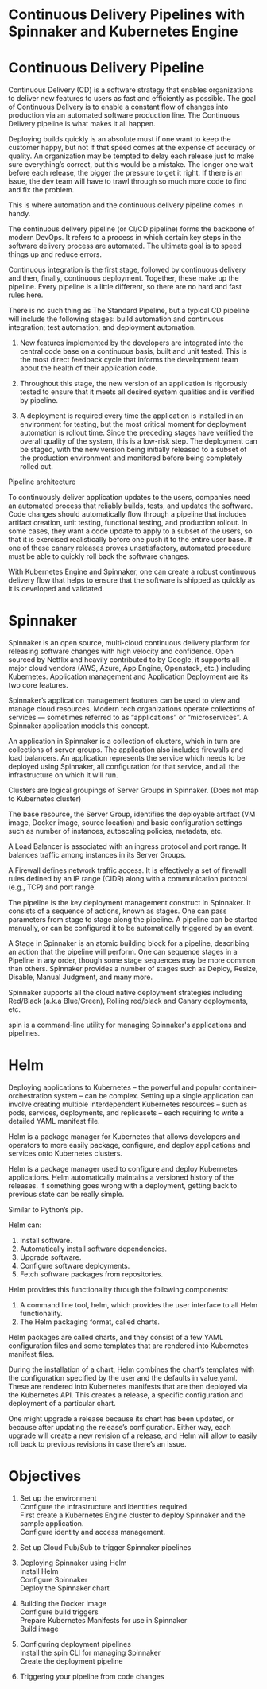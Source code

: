 # Continuous Delivery Pipelines with Spinnaker and Kubernetes Engine


# Continuous Delivery Pipeline

Continuous Delivery (CD) is a software strategy that enables organizations to deliver new features to users as fast and efficiently as possible. 
The goal of Continuous Delivery is to enable a constant flow of changes into production via an automated software production line. 
The Continuous Delivery pipeline is what makes it all happen.

Deploying builds quickly is an absolute must if one want to keep the customer happy, but not if that speed comes at the expense of accuracy or quality. 
An organization may be tempted to delay each release just to make sure everything’s correct, but this would be a mistake.
The longer one wait before each release, the bigger the pressure to get it right.
If there is an issue, the dev team will have to trawl through so much more code to find and fix the problem.

This is where automation and the continuous delivery pipeline comes in handy.

The continuous delivery pipeline (or CI/CD pipeline) forms the backbone of modern DevOps.
It refers to a process in which certain key steps in the software delivery process are automated. The ultimate goal is to speed things up and reduce errors.

Continuous integration is the first stage, followed by continuous delivery and then, finally, continuous deployment. Together, these make up the pipeline.
Every pipeline is a little different, so there are no hard and fast rules here. 

There is no such thing as The Standard Pipeline, 
but a typical CD pipeline will include the following stages: build automation and continuous integration; test automation; and deployment automation.

1. New features implemented by the developers are integrated into the central code base on a continuous basis, built and unit tested. 
   This is the most direct feedback cycle that informs the development team about the health of their application code.
   
2. Throughout this stage, the new version of an application is rigorously tested to ensure that it meets all desired system qualities and is verified by pipeline.
 
3. A deployment is required every time the application is installed in an environment for testing, but the most critical moment for deployment automation is rollout time.
   Since the preceding stages have verified the overall quality of the system, this is a low-risk step. The deployment can be staged,
   with the new version being initially released to a subset of the production environment and monitored before being completely rolled out. 

Pipeline architecture

To continuously deliver application updates to the users, companies need an automated process that reliably builds, tests, and updates the software. 
Code changes should automatically flow through a pipeline that includes artifact creation, unit testing, functional testing, and production rollout. 
In some cases, they want a code update to apply to a subset of the users, so that it is exercised realistically before one push it to the entire user base. 
If one of these canary releases proves unsatisfactory, automated procedure must be able to quickly roll back the software changes.

With Kubernetes Engine and Spinnaker, 
one can create a robust continuous delivery flow that helps to ensure that the software is shipped as quickly as it is developed and validated. 
   
# Spinnaker
   
Spinnaker is an open source, multi-cloud continuous delivery platform for releasing software changes with high velocity and confidence.
Open sourced by Netflix and heavily contributed to by Google, it supports all major cloud vendors (AWS, Azure, App Engine, Openstack, etc.) including Kubernetes.
Application management and Application Deployment are its two core features.

Spinnaker’s application management features can be used to view and manage cloud resources.
Modern tech organizations operate collections of services — sometimes referred to as “applications” or “microservices”. 
A Spinnaker application models this concept.


An application in Spinnaker is a collection of clusters, which in turn are collections of server groups. 
The application also includes firewalls and load balancers. 
An application represents the service which needs to be deployed using Spinnaker, all configuration for that service, and all the infrastructure on which it will run.

Clusters are logical groupings of Server Groups in Spinnaker. (Does not map to Kubernetes cluster)

The base resource, the Server Group, identifies the deployable artifact (VM image, Docker image, source location) 
and basic configuration settings such as number of instances, autoscaling policies, metadata, etc.

A Load Balancer is associated with an ingress protocol and port range. It balances traffic among instances in its Server Groups.

A Firewall defines network traffic access. 
It is effectively a set of firewall rules defined by an IP range (CIDR) along with a communication protocol (e.g., TCP) and port range.

The pipeline is the key deployment management construct in Spinnaker. 
It consists of a sequence of actions, known as stages. One can pass parameters from stage to stage along the pipeline.
A pipeline can be started manually, or can be configured it to be automatically triggered by an event.

A Stage in Spinnaker is an atomic building block for a pipeline, describing an action that the pipeline will perform. 
One can sequence stages in a Pipeline in any order, though some stage sequences may be more common than others. 
Spinnaker provides a number of stages such as Deploy, Resize, Disable, Manual Judgment, and many more. 

Spinnaker supports all the cloud native deployment strategies including Red/Black (a.k.a Blue/Green), Rolling red/black and Canary deployments, etc.

spin is a command-line utility for managing Spinnaker's applications and pipelines.

# Helm

Deploying applications to Kubernetes – the powerful and popular container-orchestration system – can be complex. 
Setting up a single application can involve creating multiple interdependent Kubernetes resources – such as pods, 
services, deployments, and replicasets – each requiring to write a detailed YAML manifest file.

Helm is a package manager for Kubernetes that allows developers and operators to more easily package, 
configure, and deploy applications and services onto Kubernetes clusters.

Helm is a package manager used to configure and deploy Kubernetes applications.
Helm automatically maintains a versioned history of the releases. If something goes wrong with a deployment, getting back to previous state can be really simple.

Similar to Python’s pip.

Helm can:

1. Install software.
2. Automatically install software dependencies.
3. Upgrade software.
4. Configure software deployments.
5. Fetch software packages from repositories.

Helm provides this functionality through the following components:

1. A command line tool, helm, which provides the user interface to all Helm functionality.
2. The Helm packaging format, called charts.

Helm packages are called charts, and they consist of a few YAML configuration files and some templates that are rendered into Kubernetes manifest files. 

During the installation of a chart, Helm combines the chart’s templates with the configuration specified by the user and the defaults in value.yaml. 
These are rendered into Kubernetes manifests that are then deployed via the Kubernetes API. 
This creates a release, a specific configuration and deployment of a particular chart.

One might upgrade a release because its chart has been updated, or because after updating the release’s configuration. 
Either way, each upgrade will create a new revision of a release, and Helm will allow to easily roll back to previous revisions in case there’s an issue.

# Objectives

1. Set up the environment                                                                                                                                       
   Configure the infrastructure and identities required.                                                                                                         
   First create a Kubernetes Engine cluster to deploy Spinnaker and the sample application.                                                                       
   Configure identity and access management.                                                                                                     
   
2. Set up Cloud Pub/Sub to trigger Spinnaker pipelines                                                                                   

3. Deploying Spinnaker using Helm                                                                                                       
   Install Helm                                                                                                                                     
   Configure Spinnaker                                                                                                            
   Deploy the Spinnaker chart                                                                                                    
   
4. Building the Docker image                                                                                                                               
   Configure build triggers                                                                                                                        
   Prepare Kubernetes Manifests for use in Spinnaker                                                                                                                       
   Build image                                                                                                  
   
5. Configuring deployment pipelines                                                                                                            
   Install the spin CLI for managing Spinnaker                                                                               
   Create the deployment pipeline                                                                                                 
   
6. Triggering your pipeline from code changes
  


   
